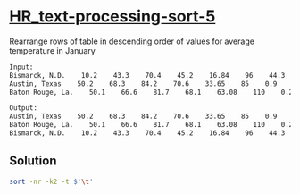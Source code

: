 # [HR_text-processing-sort-5](https://www.hackerrank.com/challenges/text-processing-sort-5)

Rearrange rows of table in descending order of values for average temperature in January

```txt
Input:
Bismarck, N.D.    10.2    43.3    70.4    45.2    16.84    96    44.3    64
Austin, Texas    50.2    68.3    84.2    70.6    33.65    85    0.9    62 / 58
Baton Rouge, La.    50.1    66.6    81.7    68.1    63.08    110    0.2    52 / 46

Output:
Austin, Texas    50.2    68.3    84.2    70.6    33.65    85    0.9    62 / 58
Baton Rouge, La.    50.1    66.6    81.7    68.1    63.08    110    0.2    52 / 46
Bismarck, N.D.    10.2    43.3    70.4    45.2    16.84    96    44.3    64
```

## Solution

```sh
sort -nr -k2 -t $'\t'
```
